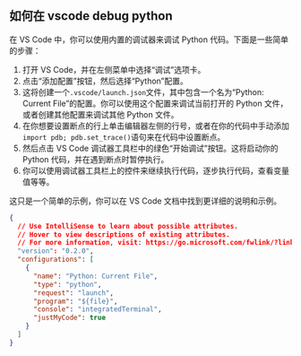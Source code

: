 ## 如何在 vscode debug python

在 VS Code 中，你可以使用内置的调试器来调试 Python 代码。下面是一些简单的步骤：

1. 打开 VS Code，并在左侧菜单中选择“调试”选项卡。
2. 点击“添加配置”按钮，然后选择“Python”配置。
3. 这将创建一个`.vscode/launch.json`文件，其中包含一个名为“Python: Current File”的配置。你可以使用这个配置来调试当前打开的 Python 文件，或者创建其他配置来调试其他 Python 文件。
4. 在你想要设置断点的行上单击编辑器左侧的行号，或者在你的代码中手动添加`import pdb; pdb.set_trace()`语句来在代码中设置断点。
5. 然后点击 VS Code 调试器工具栏中的绿色“开始调试”按钮。这将启动你的 Python 代码，并在遇到断点时暂停执行。
6. 你可以使用调试器工具栏上的控件来继续执行代码，逐步执行代码，查看变量值等等。

这只是一个简单的示例，你可以在 VS Code 文档中找到更详细的说明和示例。


```json
{
  // Use IntelliSense to learn about possible attributes.
  // Hover to view descriptions of existing attributes.
  // For more information, visit: https://go.microsoft.com/fwlink/?linkid=830387
  "version": "0.2.0",
  "configurations": [
    {
      "name": "Python: Current File",
      "type": "python",
      "request": "launch",
      "program": "${file}",
      "console": "integratedTerminal",
      "justMyCode": true
    }
  ]
}
```